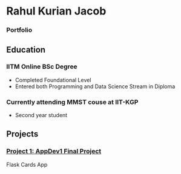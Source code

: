 # Rahul Kurian Jacob
### Portfolio

## Education
### IITM Online BSc Degree
- Completed Foundational Level
- Entered both Programming and Data Science Stream in Diploma
### Currently attending MMST couse at IIT-KGP
- Second year student 

## Projects
### [Project 1: AppDev1 Final Project](https://replit.com/@RahulKJacobIITM/MAD-I-FlashcardApp)
Flask Cards App
